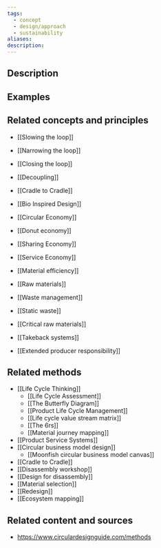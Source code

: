 ```yaml
---
tags:
  - concept
  - design/approach
  - sustainability
aliases: 
description:
---
```

## Description


## Examples 


## Related concepts and principles
- [[Slowing the loop]]
- [[Narrowing the loop]]
- [[Closing the loop]]
- [[Decoupling]]

- [[Cradle to Cradle]]
- [[Bio Inspired Design]] 

- [[Circular Economy]]
- [[Donut economy]]
- [[Sharing Economy]]
- [[Service Economy]]

- [[Material efficiency]]

- [[Raw materials]] 
- [[Waste management]]
- [[Static waste]]

- [[Critical raw materials]]
- [[Takeback systems]]
- [[Extended producer responsibility]]
## Related methods
- [[Life Cycle Thinking]]
	- [[Life Cycle Assessment]]
	- [[The Butterfly Diagram]]
	- [[Product Life Cycle Management]]
	- [[Life cycle value stream matrix]]
	- [[The 6rs]]
	- [[Material journey mapping]]
- [[Product Service Systems]]
- [[Circular business model design]]
	- [[Moonfish circular business model canvas]]
- [[Cradle to Cradle]] 
- [[Disassembly workshop]]
- [[Design for disassembly]]
- [[Material selection]]
- [[Redesign]]
- [[Ecosystem mapping]]
## Related content and sources
- https://www.circulardesignguide.com/methods